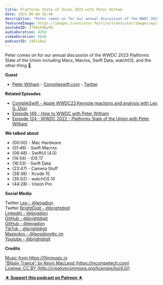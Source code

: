 ```yaml
---
title: Platforms State of Union 2023 with Peter Witham
date: 2023-06-06 16:48
description: "Peter comes on for our annual discussion of the WWDC 2023 Platforms State of the Union including Macs, Macros, Swift Data, watchOS, and the other thing \U0001F97D."
featuredImage: https://images.transistor.fm/file/transistor/images/episode/1371158/full_1686058744-artwork.jpg
youtubeID: Zf59sFAby94
audioDuration: 4258
videoDuration: 5646
podcastID: 336118a1
---
```

<p>Peter comes on for our annual discussion of the WWDC 2023 Platforms State of the Union including Macs, Macros, Swift Data, watchOS, and the other thing 🥽.</p><p><b>Guest</b></p><ul><li>
<a href="https://peterwitham.com/">Peter Witham</a> - <a href="https://compileswift.com/">Compileswift.com</a> - <a href="https://twitter.com/CompileSwift">Twitter</a>
</li></ul><p><b>Related Episodes</b></p><ul>
<li><a href="https://share.transistor.fm/s/8a8ca776">CompileSwift - Apple WWDC23 Keynote reactions and analysis with Leo G. Dion</a></li>
<li><a href="https://brightdigit.com/episodes/149-how-to-wwdc-with-peter-witham/">Episode 149 - How to WWDC with Peter Witham</a></li>
<li><a href="https://brightdigit.com/episodes/124-wwdc-2022-platforms-state-of-the-union-with-peter-witham/">Episode 124 - WWDC 2022 - Platforms State of the Union with Peter Witham</a></li>
</ul><p><b>We talked about </b></p><p></p><ul>
<li>(00:00) - Mac Hardware</li>
<li>(01:46) - Swift Macros</li>
<li>(06:48) - SwiftUI (4.0)</li>
<li>(14:54) - iOS 17</li>
<li>(16:53) - Swift Data</li>
<li>(23:47) - Camera Stuff</li>
<li>(28:38) - Xcode 15</li>
<li>(35:02) - watchOS 10</li>
<li>(44:28) - Vision Pro</li>
</ul><p><b>Social Media</b></p><p>Twitter <a href="https://twitter.com/leogdion">Leo - @leogdion</a><a href="https://twitter.com/brightdigit"><br></a>Twitter <a href="https://twitter.com/brightdigit">BrightDigit - @brightdigit</a><br><a href="https://www.linkedin.com/in/leogdion/">LinkedIn - @leogdion</a><br><a href="https://github.com/brightdigit">GitHub - @brightdigit</a><br><a href="https://github.com/leogdion/">GitHub - @leogdion</a><br><a href="https://www.tiktok.com/@brightdigit">TikTok - @brightdigit</a><br><a href="https://c.im/@leogdion">Mastodon - @leogdion@c.im</a><br><a href="http://youtube.com/@brightdigit">Youtube - @brightdigit</a></p><p><b>Credits</b></p><p><a href="https://filmmusic.io/">Music from https://filmmusic.io</a><br><a href="https://incompetech.com/">"Blippy Trance" by Kevin MacLeod (https://incompetech.com)</a><br><a href="http://creativecommons.org/licenses/by/4.0/">License: CC BY (http://creativecommons.org/licenses/by/4.0/)</a></p>
<strong>
  <a href="https://www.patreon.com/empowerappsshow" rel="payment" title="★ Support this podcast on Patreon ★">★ Support this podcast on Patreon ★</a>
</strong>
      